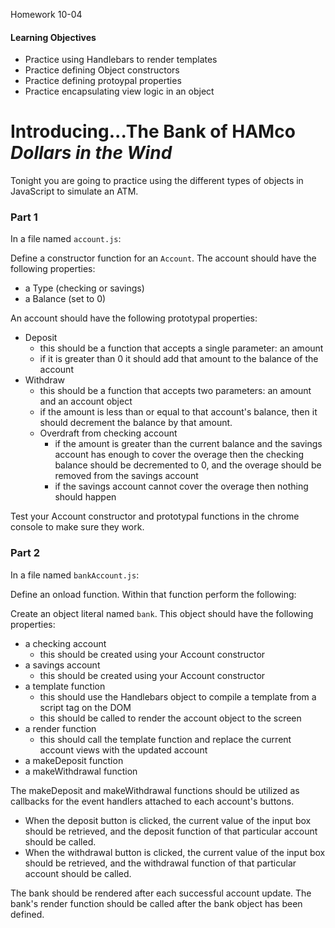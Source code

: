 Homework 10-04

#### Learning Objectives
- Practice using Handlebars to render templates
- Practice defining Object constructors
- Practice defining protoypal properties
- Practice encapsulating view logic in an object

# Introducing...The Bank of HAMco _Dollars in the Wind_

Tonight you are going to practice using the different types of objects in JavaScript to simulate an ATM.

### Part 1
In a file named `account.js`:

Define a constructor function for an `Account`. The account should have the following properties:

- a Type (checking or savings)
- a Balance (set to 0)

An account should have the following prototypal properties:

- Deposit
  - this should be a function that accepts a single parameter: an amount
  - if it is greater than 0 it should add that amount to the balance of the account
- Withdraw
  - this should be a function that accepts two parameters: an amount and an account object
  - if the amount is less than or equal to that account's balance, then it should decrement the balance by that amount.
  - Overdraft from checking account
    - if the amount is greater than the current balance and the savings account has enough to cover the overage then the checking balance should be decremented to 0, and the overage should be removed from the savings account
    - if the savings account cannot cover the overage then nothing should happen

Test your Account constructor and prototypal functions in the chrome console to make sure they work.

### Part 2
In a file named `bankAccount.js`:

Define an onload function. Within that function perform the following:

Create an object literal named `bank`. This object should have the following properties:

- a checking account
  - this should be created using your Account constructor
- a savings account
  - this should be created using your Account constructor
- a template function
  - this should use the Handlebars object to compile a template from a script tag on the DOM
  - this should be called to render the account object to the screen
- a render function
  - this should call the template function and replace the current account views with the updated account
- a makeDeposit function
- a makeWithdrawal function

The makeDeposit and makeWithdrawal functions should be utilized as callbacks for the event handlers attached to each account's buttons.

  - When the deposit button is clicked, the current value of the input box should be retrieved, and the deposit function of that particular account should be called.
  - When the withdrawal button is clicked, the current value of the input box should be retrieved, and the withdrawal function of that particular account should be called.

The bank should be rendered after each successful account update.
The bank's render function should be called after the bank object has been defined.
